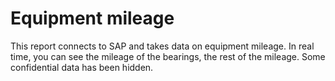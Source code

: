 # Equipment mileage
This report connects to SAP and takes data on equipment mileage. In real time, you can see the mileage of the bearings, the rest of the mileage. Some confidential data has been hidden.
